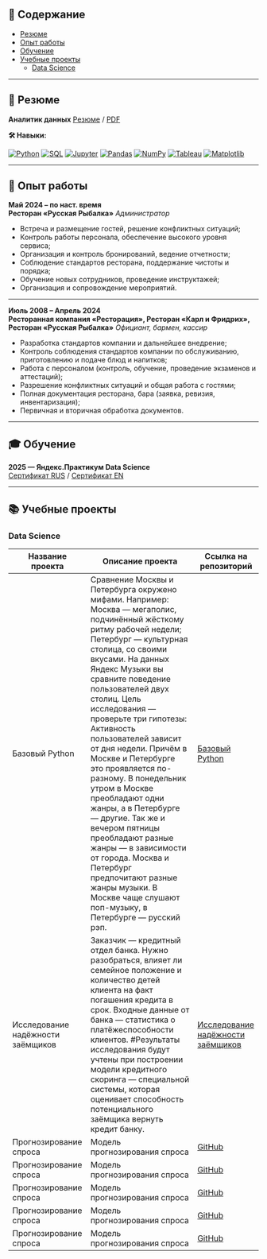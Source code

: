 ## 📑 Содержание
- [Резюме](#-резюме)
- [Опыт работы](#-опыт-работы)
- [Обучение](#-обучение)
- [Учебные проекты](#-учебные-проекты)
    - [Data Science](#data-science)

---

## 📝 Резюме

**Аналитик данных** [Резюме](https://hh.ru/resume/5dbef2feff0f2c3e440039ed1f626d49334c44) / [PDF](https://github.com/aleks-vinogradov/aleks-vinogradov/blob/main/Резюме.pdf)

**🛠️ Навыки:**

[![Python](https://img.shields.io/badge/-Python-3776AB?style=flat-square&logo=python&logoColor=white)](https://www.python.org/)
[![SQL](https://img.shields.io/badge/-SQL-4479A1?style=flat-square&logo=postgresql&logoColor=white)]()
[![Jupyter](https://img.shields.io/badge/-Jupyter-F37626?style=flat-square&logo=jupyter&logoColor=white)](https://jupyter.org/)
[![Pandas](https://img.shields.io/badge/-Pandas-150458?style=flat-square&logo=pandas&logoColor=white)]()
[![NumPy](https://img.shields.io/badge/-NumPy-013243?style=flat-square&logo=numpy&logoColor=white)]()
[![Tableau](https://img.shields.io/badge/-Tableau-E97627?style=flat-square&logo=tableau&logoColor=white)](https://www.tableau.com/)
[![Matplotlib](https://img.shields.io/badge/-Matplotlib-11557C?style=flat-square&logo=matplotlib&logoColor=white)]()

---

## 💼 Опыт работы

**Май 2024 – по наст. время**  
**Ресторан «Русская Рыбалка»**
*Администратор*

- Встреча и размещение гостей, решение конфликтных ситуаций;
- Контроль работы персонала, обеспечение высокого уровня сервиса;
- Организация и контроль бронирований, ведение отчетности;
- Соблюдение стандартов ресторана, поддержание чистоты и порядка;
- Обучение новых сотрудников, проведение инструктажей;
- Организация и сопровождение мероприятий.
---
**Июль 2008 – Апрель 2024**  
**Ресторанная компания «Ресторация», Ресторан «Карл и Фридрих», Ресторан «Русская Рыбалка»**
*Официант, бармен, кассир*

- Разработка стандартов компании и дальнейшее внедрение;
- Контроль соблюдения стандартов компании по обслуживанию, приготовлению и подаче блюд и напитков;
- Работа с персоналом (контроль, обучение, проведение экзаменов и аттестаций);
- Разрешение конфликтных ситуаций и общая работа с гостями;
- Полная документация ресторана, бара (заявка, ревизия, инвентаризация);
- Первичная и вторичная обработка документов.

---

## 🎓 Обучение

**2025 — Яндекс.Практикум Data Science**  
[Сертификат RUS](https://github.com/aleks-vinogradov/aleks-vinogradov/blob/main/Сертификат_RU_Виноградов_2025-9011-006.pdf) / [Сертификат EN](https://github.com/aleks-vinogradov/aleks-vinogradov/blob/main/Сertificate_ENG_Виноградов_2025-9011-006.pdf)

---

## 📚 Учебные проекты

### Data Science
| Название проекта            | Описание проекта                | Ссылка на репозиторий                          |
|-----------------------------|----------------------------------|-----------------------------------------------|
| Базовый Python              | Сравнение Москвы и Петербурга окружено мифами. Например: Москва — мегаполис, подчинённый жёсткому ритму рабочей недели; Петербург — культурная столица, со своими вкусами. На данных Яндекс Музыки вы сравните поведение пользователей двух столиц. Цель исследования — проверьте три гипотезы: Активность пользователей зависит от дня недели. Причём в Москве и Петербурге это проявляется по-разному. В понедельник утром в Москве преобладают одни жанры, а в Петербурге — другие. Так же и вечером пятницы преобладают разные жанры — в зависимости от города. Москва и Петербург предпочитают разные жанры музыки. В Москве чаще слушают поп-музыку, в Петербурге — русский рэп.                                 | [Базовый Python](https://github.com/aleks-vinogradov/Assembly-project-1)  |
| Исследование надёжности заёмщиков | Заказчик — кредитный отдел банка. Нужно разобраться, влияет ли семейное положение и количество детей клиента на факт погашения кредита в срок. Входные данные от банка — статистика о платёжеспособности клиентов. #Результаты исследования будут учтены при построении модели кредитного скоринга — специальной системы, которая оценивает способность потенциального заёмщика вернуть кредит банку. | [Исследование надёжности заёмщиков](https://github.com/aleks-vinogradov/Data-Preprocessing) |
| Прогнозирование спроса      | Модель прогнозирования спроса    | [GitHub](https://github.com/username/demand) |
| Прогнозирование спроса      | Модель прогнозирования спроса    | [GitHub](https://github.com/username/demand) |
| Прогнозирование спроса      | Модель прогнозирования спроса    | [GitHub](https://github.com/username/demand) |
| Прогнозирование спроса      | Модель прогнозирования спроса    | [GitHub](https://github.com/username/demand) |
| Прогнозирование спроса      | Модель прогнозирования спроса    | [GitHub](https://github.com/username/demand) |

